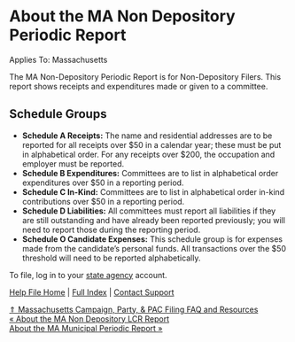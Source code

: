  About the MA Non Depository Periodic Report
==========

Applies To: Massachusetts

The MA Non-Depository Periodic Report is for Non-Depository Filers. This report shows receipts and expenditures made or given to a committee. 

Schedule Groups
----------

* **Schedule A Receipts:** The name and residential addresses are to be reported for all receipts over $50 in a calendar year; these must be put in alphabetical order. For any receipts over $200, the occupation and employer must be reported. 
* **Schedule B Expenditures:** Committees are to list in alphabetical order expenditures over $50 in a reporting period. 
* **Schedule C In-Kind:** Committees are to list in alphabetical order in-kind contributions over $50 in a reporting period. 
* **Schedule D Liabilities:** All committees must report all liabilities if they are still outstanding and have already been reported previously; you will need to report those during the reporting period.
* **Schedule O Candidate Expenses:** This schedule group is for expenses made from the candidate’s personal funds. All transactions over the $50 threshold will need to be reported alphabetically. 

To file, log in to your [state agency](https://ocpf.us/) account. 

[Help File Home](/help/) | [Full Index](/Help-File-Directory/) | [Contact Support](mailto:support@ISPolitical.com)

[⇑ Massachusetts Campaign, Party, & PAC Filing FAQ and Resources](/Massachusetts-Campaign-Party-PAC-Filing-FAQ-and-Resources)  
[« About the MA Non Depository LCR Report](/About-the-MA-Non-Depository-LCR-Report)  
[About the MA Municipal Periodic Report »](/About-the-MA-Municipal-Periodic-Report)